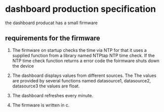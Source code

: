 # dashboard production specification

the dashboard producat has a small firmware 

## requirements for the firmware
1. The firmware on startup checks the time via NTP for that it uses a supplied function from a library named NTPtap NTP time check. If the NTP time check function returns a error code the foirmware shuts down the device

2. The dashboard displays values from different sources. The The values are provided by several functions named datasource1, datasource2, datasource3 the values are float.

3. The dashboard refreshes every minute.

4. The firmware is written in c.